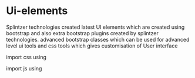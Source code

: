 # Ui-elements
Splintzer technologies created latest UI elements which are created using bootstrap and also extra bootstrap plugins created by splintzer technologies. advanced bootstrap classes which can be used for advanced level ui tools and css tools which gives customisation of User interface


import css using 
<link rel="stylesheet" href="https://splintzer-technologies.github.io/Ui-elements/splintzerElements.css" >
import js using 
<script src="https://splintzer-technologies.github.io/Ui-elements/elements.js type="module">
